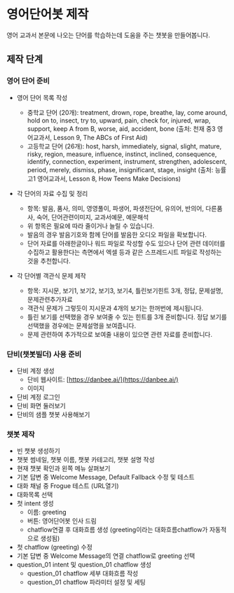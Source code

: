 # 영어단어봇 제작
영어 교과서 본문에 나오는 단어를 학습하는데 도움을 주는 챗봇을 만들어봅니다.

## 제작 단계

### 영어 단어 준비

* 영어 단어 목록 작성
  + 중학교 단어 (20개): treatment, drown, rope, breathe, lay, come around, hold on to, insect, try to, upward, pain, check for, injured, wrap, support, keep A from B, worse, aid, accident, bone (출처: 천재 중3 영어교과서, Lesson 9, The ABCs of First Aid) 
  + 고등학교 단어 (26개): host, harsh, immediately, signal, slight, mature, risky, region, measure, influence, instinct, inclined, consequence, identify, connection, experiment, instrument, strengthen, adolescent, period, merely, dismiss, phase, insignificant, stage, insight (출처: 능률 고1 영어교과서, Lesson 8, How Teens Make Decisions)

* 각 단어의 자료 수집 및 정리
  + 항목: 발음, 품사, 의미, 영영풀이, 파생어, 파생전단어, 유의어, 반의어, 다른품사, 숙어, 단어관련이미지, 교과서예문, 예문해석
  + 위 항목은 필요에 따라 줄이거나 늘릴 수 있습니다.
  + 발음의 경우 발음기호와 함께 단어를 발음한 오디오 파일을 확보합니다.
  + 단어 자료를 아래한글이나 워드 파일로 작성할 수도 있으나 단어 관련 데이터를 수집하고 활용한다는 측면에서 엑셀 등과 같은 스프레드시트 파일로 작성하는 것을 추천합니다.

* 각 단어별 객관식 문제 제작
  + 항목: 지시문, 보기1, 보기2, 보기3, 보기4, 틀린보기힌트 3개, 정답, 문제설명, 문제관련추가자료
  + 객관식 문제가 그렇듯이 지시문과 4개의 보기는 한꺼번에 제시됩니다.
  + 틀린 보기를 선택했을 경우 보여줄 수 있는 힌트를 3개 준비합니다. 정답 보기를 선택했을 경우에는 문제설명을 보여줍니다.
  + 문제 관련하여 추가적으로 보여줄 내용이 있으면 관련 자료를 준비합니다.

### 단비(챗봇빌더) 사용 준비

* 단비 계정 생성
  + 단비 웹사이트: [https://danbee.ai/](https://danbee.ai/)
  + 이미지
* 단비 계정 로그인
* 단비 화면 둘러보기
* 단비의 샘플 챗봇 사용해보기

### 챗봇 제작

* 빈 챗봇 생성하기
* 챗봇 썸네일, 챗봇 이름, 챗봇 카테고리, 챗봇 설명 작성
* 현재 챗봇 확인과 왼쪽 메뉴 살펴보기
* 기본 답변 중 Welcome Message, Default Fallback 수정 및 테스트
* 대화 채널 중 Frogue 테스트 (URL열기)
* 대화목록 선택
* 첫 intent 생성
  + 이름: greeting
  + 버튼: 영어단어봇 인사 드림
  + chatflow연결 후 대화흐름 생성 (greeting이라는 대화흐름chatflow가 자동적으로 생성됨)
* 첫 chatflow (greeting) 수정
* 기본 답변 중 Welcome Message의 연결 chatflow로 greeting 선택
* question_01 intent 및 question_01 chatflow 생성
  + question_01 chatflow 세부 대화흐름 작성
  + question_01 chatflow 파라미터 설정 및 세팅
